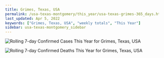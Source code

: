 ```yaml
---
title: Grimes, Texas, USA
permalink: /usa-texas-montgomery/this_year/usa-texas-grimes-365_days.html
last_updated: Apr 5, 2022
keywords: ["Grimes, Texas, USA", "weekly totals", "This Year"]
sidebar: usa-texas-montgomery_sidebar
---
```


![Rolling 7-day Confirmed Cases This Year for Grimes, Texas, USA](/covid_tracker/images/graphs/usa-texas-grimes-rolling_7_days_confirmed-365_days_graph.png)

![Rolling 7-day Confirmed Deaths This Year for Grimes, Texas, USA](/covid_tracker/images/graphs/usa-texas-grimes-rolling_7_days_deaths-365_days_graph.png)
